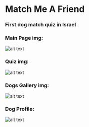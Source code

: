 # Match Me A Friend
<!-- ## Live Version [Match me a Friend ](https://dog-matching.web.app) -->
### First dog match quiz in Israel

### Main  Page img: 
![alt text](https://i.ibb.co/RYyQcMN/main-page.png "gallery")

### Quiz img:
![alt text](https://firebasestorage.googleapis.com/v0/b/dog-matching.appspot.com/o/QUIZ.PNG?alt=media&token=aa0ba99a-eaa6-45dd-9e79-0b34e8ff7cac "gallery")

### Dogs Gallery img:
![alt text](https://i.ibb.co/0CC57y5/gallery.png "gallery")

### Dog Profile:
![alt text](https://firebasestorage.googleapis.com/v0/b/dog-matching.appspot.com/o/profile.PNG?alt=media&token=d5aadab5-9613-4bbe-b114-708b92603583 "gallery")
